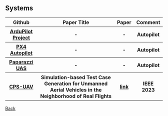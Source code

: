 <head>
  <meta charset="utf-8">

  <meta name="description" content="Systems">
  <meta name="author" content="SitePoint">

  <link rel="stylesheet" href="css/styles.css?v=1.0">

  <!--[if lt IE 9]>
    <script src="https://cdnjs.cloudflare.com/ajax/libs/html5shiv/3.7.3/html5shiv.js"></script>
  <![endif]-->
</head>

<body>
  
  <h2>Systems </h2>
  
<table class="tg">

  <tr>
    <th> Github </th>    
    <th class="tg-yw4l"> Paper Title </th> 
    <th> Paper </th>    
    <th class="tg-yw4l"> Comment </th> 
  </tr>
  
  <tr>
    <th> <a href="https://github.com/ArduPilot/ardupilot">ArduPilot Project</a> </th>
    <th class="tg-yw4l"> - </th> 
    <th> - </th>
    <th class="tg-yw4l"> Autopilot </th>   
  </tr>

  <tr>
    <th> <a href="https://github.com/PX4/PX4-Autopilot">PX4 Autopilot</a> </th>  
    <th class="tg-yw4l"> - </th> 
    <th> - </th>
    <th class="tg-yw4l">  Autopilot </th>   
  </tr>

  <tr>
    <th> <a href="https://github.com/paparazzi/paparazzi">Paparazzi UAS</a> </th>    
    <th class="tg-yw4l"> - </th> 
    <th> - </th>
    <th class="tg-yw4l"> Autopilot </th>   
  </tr>

  <tr>
    <th> <a href="https://github.com/skhatiri/UAV-Testing-Competition">CPS-UAV</a> </th> 
    <th class="tg-yw4l"> Simulation-based Test Case Generation for Unmanned Aerial Vehicles in the Neighborhood of Real Flights </th> 
    <th> <a href="https://ieeexplore.ieee.org/abstract/document/10132225">link</a> </th> 
    <th class="tg-yw4l"> IEEE 2023 </th>   
  </tr>

</table>
<a href="https://github.com/Trusted-AI-in-System-Test/Literature">Back</a>
  
</body>
</html>
